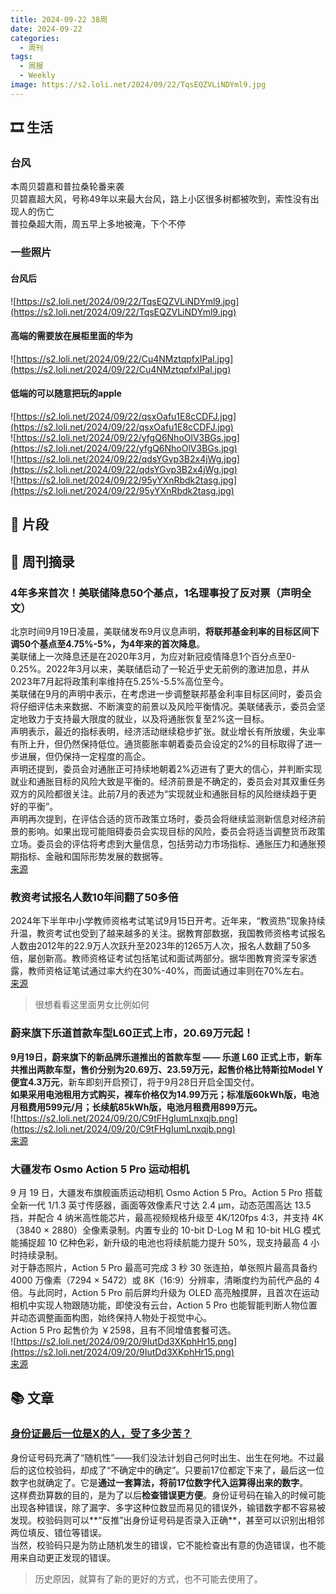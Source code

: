 ```yaml
---
title: 2024-09-22 38周
date: 2024-09-22
categories:
  - 周刊
tags:
  - 周报
  - Weekly
image: https://s2.loli.net/2024/09/22/TqsEQZVLiNDYml9.jpg
---
```


## 🎞️ 生活
### 台风
本周贝碧嘉和普拉桑轮番来袭  
贝碧嘉超大风，号称49年以来最大台风，路上小区很多树都被吹到，索性没有出现人的伤亡  
普拉桑超大雨，周五早上多地被淹，下个不停

### 一些照片
#### 台风后
![https://s2.loli.net/2024/09/22/TqsEQZVLiNDYml9.jpg](https://s2.loli.net/2024/09/22/TqsEQZVLiNDYml9.jpg)
#### 高端的需要放在展柜里面的华为
![https://s2.loli.net/2024/09/22/Cu4NMztqpfxIPal.jpg](https://s2.loli.net/2024/09/22/Cu4NMztqpfxIPal.jpg)
#### 低端的可以随意把玩的apple
![https://s2.loli.net/2024/09/22/qsxOafu1E8cCDFJ.jpg](https://s2.loli.net/2024/09/22/qsxOafu1E8cCDFJ.jpg)  
![https://s2.loli.net/2024/09/22/yfgQ6NhoOlV3BGs.jpg](https://s2.loli.net/2024/09/22/yfgQ6NhoOlV3BGs.jpg)  
![https://s2.loli.net/2024/09/22/qdsYGvp3B2x4jWg.jpg](https://s2.loli.net/2024/09/22/qdsYGvp3B2x4jWg.jpg)  
![https://s2.loli.net/2024/09/22/95yYXnRbdk2tasg.jpg](https://s2.loli.net/2024/09/22/95yYXnRbdk2tasg.jpg)

## 💭 片段

## 📰 周刊摘录
### 4年多来首次！美联储降息50个基点，1名理事投了反对票（声明全文）
北京时间9月19日凌晨，美联储发布9月议息声明，**将联邦基金利率的目标区间下调50个基点至4.75%-5%，为4年来的首次降息**。  
美联储上一次降息还是在2020年3月，为应对新冠疫情降息1个百分点至0-0.25%。2022年3月以来，美联储启动了一轮近乎史无前例的激进加息，并从2023年7月起将政策利率维持在5.25%-5.5%高位至今。  
美联储在9月的声明中表示，在考虑进一步调整联邦基金利率目标区间时，委员会将仔细评估未来数据、不断演变的前景以及风险平衡情况。美联储表示，委员会坚定地致力于支持最大限度的就业，以及将通胀恢复至2%这一目标。  
声明表示，最近的指标表明，经济活动继续稳步扩张。就业增长有所放缓，失业率有所上升，但仍然保持低位。通货膨胀率朝着委员会设定的2%的目标取得了进一步进展，但仍保持一定程度的高企。  
声明还提到，委员会对通胀正可持续地朝着2%迈进有了更大的信心，并判断实现就业和通胀目标的风险大致是平衡的。经济前景是不确定的，委员会对其双重任务双方的风险都很关注。此前7月的表述为“实现就业和通胀目标的风险继续趋于更好的平衡”。  
声明再次提到，在评估合适的货币政策立场时，委员会将继续监测新信息对经济前景的影响。如果出现可能阻碍委员会实现目标的风险，委员会将适当调整货币政策立场。委员会的评估将考虑到大量信息，包括劳动力市场指标、通胀压力和通胀预期指标、金融和国际形势发展的数据等。  
[来源](https://www.thepaper.cn/newsDetail_forward_28778782)

### 教资考试报名人数10年间翻了50多倍
2024年下半年中小学教师资格考试笔试9月15日开考。近年来，“教资热”现象持续升温，教资考试也受到了越来越多的关注。据教育部数据，我国教师资格考试报名人数由2012年的22.9万人次跃升至2023年的1265万人次，报名人数翻了50多倍，屡创新高。教师资格证考试包括笔试和面试两部分。据华图教育资深专家透露，教师资格证笔试通过率大约在30%-40%，而面试通过率则在70%左右。  
[来源](https://www.chinanews.com.cn/sh/2024/09-13/10285323.shtml)
> 很想看看这里面男女比例如何

### 蔚来旗下乐道首款车型L60正式上市，20.69万元起！
**9月19日，蔚来旗下的新品牌乐道推出的首款车型 —— 乐道 L60 正式上市，新车共推出两款车型，售价分别为20.69万、23.59万元，起售价格比特斯拉Model Y便宜4.3万元**，新车即刻开启预订，将于9月28日开启全国交付。  
**如果采用电池租用方式购买，裸车价格仅为14.99万元；标准版60kWh版，电池月租费用599元/月；长续航85kWh版，电池月租费用899万元。**  
![https://s2.loli.net/2024/09/20/C9tFHgIumLnxqjb.png](https://s2.loli.net/2024/09/20/C9tFHgIumLnxqjb.png)  
[来源](https://news.yiche.com/hao/wenzhang/94531488/)

### 大疆发布 Osmo Action 5 Pro 运动相机
9 月 19 日，大疆发布旗舰画质运动相机 Osmo Action 5 Pro。Action 5 Pro 搭载全新一代 1/1.3 英寸传感器，画面等效像素尺寸达 2.4 μm，动态范围高达 13.5 挡，并配合 4 纳米高性能芯片，最高视频规格升级至 4K/120fps 4:3，并支持 4K（3840 × 2880）全像素录制。内置专业的 10-bit D-Log M 和 10-bit HLG 模式能捕捉超 10 亿种色彩，新升级的电池也将续航能力提升 50%，现支持最高 4 小时持续录制。  
对于静态照片，Action 5 Pro 最高可完成 3 秒 30 张连拍，单张照片最高具备约 4000 万像素（7294 × 5472）或 8K（16:9）分辨率，清晰度约为前代产品的 4 倍。与此同时，Action 5 Pro 前后屏均升级为 OLED 高亮触摸屏，且首次在运动相机中实现人物跟随功能，即使没有云台，Action 5 Pro 也能智能判断人物位置并动态调整画面构图，始终保持人物处于视觉中心。  
Action 5 Pro 起售价为 ￥2598，且有不同增值套餐可选。  
![https://s2.loli.net/2024/09/20/9IutDd3XKphHr15.png](https://s2.loli.net/2024/09/20/9IutDd3XKphHr15.png)  
[来源](https://sspai.com/post/92403#:~:text=07-,%E5%A4%A7%E7%96%86%E5%8F%91%E5%B8%83%20Osmo%20Action%205%20Pro%20%E8%BF%90%E5%8A%A8%E7%9B%B8%E6%9C%BA,-9%20%E6%9C%88%2019)

## 📚 文章
### [身份证最后一位是X的人，受了多少苦？](https://mp.weixin.qq.com/s?__biz=MTg1MjI3MzY2MQ==&mid=2652272731&idx=1&sn=fda59324c4c0092592c55835dea543aa&chksm=5cc26f0ed27d4e65ce5b2ae2f813951208f1f78251c53372ba5a617a6d25ca6d533823135cd6#rd)
身份证号码充满了“随机性”——我们没法计划自己何时出生、出生在何地。不过最后的这位校验码，却成了“不确定中的确定”。只要前17位都定下来了，最后这一位数字也就确定了。它是**通过一套算法，将前17位数字代入运算得出来的数字**。  
这样费劲算数的目的，是为了以后**检查错误更方便**。身份证号码在输入的时候可能出现各种错误，除了漏字、多字这种位数显而易见的错误外，输错数字都不容易被发现。校验码则可以**“反推”出身份证号码是否录入正确**，甚至可以识别出相邻两位填反、错位等错误。  
当然，校验码只是为防止随机发生的错误，它不能检查出有意的伪造错误，也不能用来自动更正发现的错误。
> 历史原因，就算有了新的更好的方式，也不可能去使用了。
